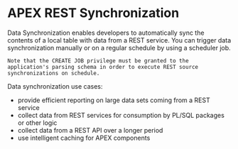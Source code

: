 # APEX REST Synchronization

Data Synchronization enables developers to automatically sync the contents of a local table with data from a REST service. You can trigger data synchronization manually or on a regular schedule by using a scheduler job. 

    Note that the CREATE JOB privilege must be granted to the application's parsing schema in order to execute REST source synchronizations on schedule.

Data synchronization use cases:
* provide efficient reporting on large data sets coming from a REST service
* collect data from REST services for consumption by PL/SQL packages or other logic
* collect data from a REST API over a longer period
* use intelligent caching for APEX components